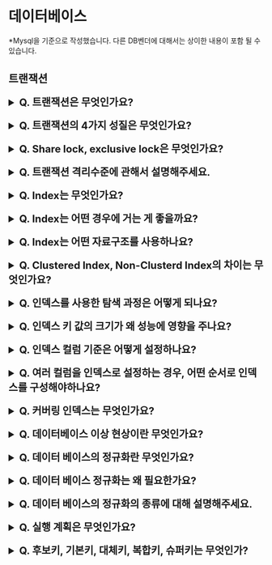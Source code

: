 # 데이터베이스

*Mysql을 기준으로 작성했습니다. 다른 DB벤더에 대해서는 상이한 내용이 포함 될 수 있습니다.
## 트랜잭션



<details>
    <summary style="font-size : 20px;"><strong> Q. 트랜잭션은 무엇인가요? </strong></summary></br>
   
데이터베이스의 상태를 변화시키는 작업의 논리적인 단위를 말합니다. 하나의 트랜잭션은 commit되거나 rollback 됩니다.
</details></br>

<details>
    <summary style="font-size : 20px;"><strong> Q. 트랜잭션의 4가지 성질은 무엇인가요? </strong></summary></br>

- **원자성** : 트랜잭션의 연산은 데이터베이스에 전부 반영되거나 전부 반영되지 않아야 합니다.
- **일관성**: 트랜잭션의 작업 처리 결과는 일관성이 있어야 합니다. 트랜잭션 전, 후에 데이터 모델의 모든 제약조건(데이터 타입, 외래키 등)을 만족해야 합니다.
- **독립성** : 트랜잭션 실행 시 다른 트랜잭션이 끼어들 수 없습니다. 예를 들어, 트랜잭션이 완료되기 전까지 다른 트랜잭션에서 결과를 참조할 수 없습니다. 이러한 특성은 트랜잭션 격리 수준에 따라 달라집니다.
- **지속성**: 트랜잭션이 성공적으로 완료되면 결과는 영구적으로 반영돼야 합니다.
</details></br>

<details>
    <summary style="font-size : 20px;"><strong>Q. Share lock, exclusive lock은 무엇인가요? </strong></summary></br>

**Share lock** : 읽기 연산만 허용하고 쓰기 연산은 허용하지 않는 lock입니다. 여러 개의 share lock이 동시에 걸릴 수 있으며, share lock이 하나라도 걸려있으면 exclusive lock을 걸 수 없습니다.

**Exclusive lock** : 읽기, 쓰기 연산을 모두 금지합니다. Exclusive lock이 걸린 자원에 대해서는 읽기 연산, 쓰기 연산이 모두 금지되므로 share lock과 exclusive lock을 걸 수 없습니다.   
</details></br>

<details>
    <summary style="font-size : 20px;"><strong> Q. 트랜잭션 격리수준에 관해서 설명해주세요. </strong></summary></br>

트랜잭션의 격리수준이 낮아질수록 동시성이 증가하지만, 무결성, 고립성 등 문제가 발생하고 격리수준이 높아질수록 동시성은 감소하지만, 무결성, 고립성을 지킬 수 있습니다. 트랜잭션의 격리수준에 따라 Dirty Read, Non-Repeatable Read, Phantom Read의 문제가 발생할 수 있습니다.
<br/>
- **Dirty Read** : 다른 트랜잭션에서 아직 commit 되지 않은 데이터를 조회하는 문제. 트랜잭션이 rollback시 존재하지 않는 데이터를 참조할 수 있음
- **Non-Repeatable Read** : 한 트랜잭션 내에서 같은 행을 여러 번 조회할 때 처음 조회 결과와 다른 경우
- **Phantom Read** : 한 트랜잭션 내에서 같은 쿼리문이 실행했을 때 이전 select에서 존재하지 않던 레코드가 두 번째 쿼리에서 나타나는 현상. 한 트랜잭션 수행 중 다른 트랜잭션이 새로운 레코드를 삽입함으로써 나타남

**0단계 Read Uncommitted**  
트랜잭션에서 변경하는 내용이 commit, rollback 여부에 관계없이 다른 트랜잭션에 노출합니다.  
*Dirty Read, Non-Repeatable Read, Phantom Read 발생
<br/><br/>
**1단계 Read committed**  
Commit이 완료된 데이터에 대해서만 조회를 허용합니다.  
*Non-Repeatable, Phantom Read 발생 가능
<br/><br/>
**2단계 Repeatable Read**  
트랜잭션의 첫 읽기의 결과를 undo 공간에 백업해두고 이후에 같은 레코드 조회 시 저장한 스냅 샷을 읽어 일관된 결과를 얻습니다. update 된 내용은 정합성이 보장되지만, insert, delete는 보장되지 않습니다. mysql innodb에서 사용하는 격리수준입니다. 다만, mysql은 phantom read가 발생하지 않습니다. 그 이유는 mysql에서 recode lock + gap lock을 합친 next-key lock을 사용하여 phantom read를 방지하기 때문입니다.  
*Phantom Read 발생 가능
<br/><br/>
**3단계 Serializable**  
모든 Select 연산을 select for share로 읽어 s-lock을 사용합니다. 동시성이 중요한 db에서는 거의 사용하지 않습니다.  
</details></br>

<details>
    <summary style="font-size : 20px;"><strong> Q. Index는 무엇인가요? </strong></summary></br>

데이터베이스에서 테이블에 대한 빠른 조회를 위한 자료 구조를 말합니다.
</details></br>

<details>
    <summary style="font-size : 20px;"><strong>  Q. Index는 어떤 경우에 거는 게 좋을까요?  </strong></summary></br>

인덱스는 저장하는데 추가 공간이 필요하고, 삭제, 수정, 삽입 작업에서 인덱스에서 정렬 작업이 발생하기 때문에 성능 저하가 발생합니다. 다만, 인덱스를 사용하면 조회 성능은 크게 향상합니다. 따라서 서비스의 특성상 조회 작업이 빈번하게 발생하는지, 레코드의 수정, 삭제, 삽입 작업이 자주 발생하는지 등을 고려해서 결정해야 합니다.
</details></br>

<details>
    <summary style="font-size : 20px;"><strong> Q. Index는 어떤 자료구조를 사용하나요? </strong></summary></br>

innodb에서는 기본 값으로 B+Tree를 사용합니다. B+Tree는 이진 트리와 비슷하지만 자식 노드가 2개 이상으로 구성될 수 있습니다. B+Tree는 B-Tree와는 다르게 leaf노드를 제외하고 데이터를 담아두지않기 때문에 branch에서 많은 key를 수용할 수 있어 트리의 높이가 낮아집니다. 또다른 B+Tree의 특징은 leaf노드가 linked list로 연결되어 있어 인덱스 풀스캔시 leaf 노드에서 선형탐색만 하면됩니다. B-Tree는 모든 노드를 확인해야합니다. 반면 B+Tree는 데이터 탐색을 위해 leaf노드까지 내려가 확인해야하지만 B-Tree는 root나 branch노드에서 탐색을 중단할 수 있습니다. innodb에서 사용하는 B+Tree는 일반적인 B+Tree에서 변형된 형태로 리프노드가 양방향 연결리스트로 구성되어있습니다.
   
다른 인덱스 자료구조로 Hash index도 있습니다. hash의 특성시 key값으로 접근해야합니다. 접근 속도는 빠르지만 부등호나 범위 연산에서는 사용할 수 없는 단점이 있습니다. 
</details></br>

<details>
    <summary style="font-size : 20px;"><strong> Q. Clustered Index, Non-Clusterd Index의 차이는 무엇인가요?</strong></summary></br>
   
Clusterd Index는 테이블의 레코드가 인덱스의 정렬 순서에 따라 정렬됩니다. Clustered Index는 1순위로 PK키, 2순위로 Unique Key, 둘 다 없다면 6byte의 Hidden Key를 생성합니다. clustered index는 테이블당 한 개만 생성 가능하고 물리적으로 행을 정렬합니다. 물리적으로 정렬되어 있기 때문에 검색이 빠르지만, 데이터 삽입/수정/삭제시 정렬 작업으로 속도가 느립니다. clustered index의 leaf노드에는 데이터 페이지가 저장되어 있습니다.

Non Clustered Index는 테이블당 여러개의 인덱스를 설정할 수 있으며 물리적으로 행을 정렬하지 않고 포인터를 사용하여 논리적으로 행을 재배열합니다. 테이블의 데이터는 그대로 두고 지정된 컬럼에 대해 정렬시킨 인덱스를 만듭니다. 데이터의 검색은 Clustered Index보단 느리지만 데이터의 삽입/수정/삭제가 빠릅니다. 
</details></br>

<details>
    <summary style="font-size : 20px;"><strong> Q. 인덱스를 사용한 탐색 과정은 어떻게 되나요?  </strong></summary></br>
   
인덱스 탐색은 Root -> Branch -> Leaf -> 디스크 저장소 순으로 진행됩니다.
</details></br>

<details>
    <summary style="font-size : 20px;"><strong> Q. 인덱스 키 값의 크기가 왜 성능에 영향을 주나요?  </strong></summary></br>
   
mysql의 페이지 크기는 16KB로 설정되어 있습니다. 인덱스 키 값이 커지면 페이지당 저장할 수 있는 수가 감소하여 여러개의 페이지를 읽어야합니다. 또한, innodb buffer pool에 저장되는 수도 감소하여 캐시 효율성도 떨어집니다.
</details></br>

<details>
    <summary style="font-size : 20px;"><strong> Q. 인덱스 컬럼 기준은 어떻게 설정하나요?  </strong></summary></br>
   
카디널리티를 고려해야 합니다. 카디널리티란 해당 컬럼 값의 중복된 수치를 말합니다. 중복된 수치가 낮을 수록 인덱스를 통해 많은 레코드를 걸러내어 빠르게 조회할 수 있습니다.
</details></br>

<details>
    <summary style="font-size : 20px;"><strong>  Q. 여러 컬럼을 인덱스로 설정하는 경우, 어떤 순서로 인덱스를 구성해야하나요? </strong></summary></br>
 
카디널리티가 높은 순에서 낮은 순으로 구성하는게 성능이 더 뛰어납니다. 여러 컬럼으로 인덱스를 구성할 경우 모든 컬럼을 사용할 필요는 없지만, 첫 번째로 설정된 인덱스는 사용되어야합니다.
</details></br>


<details>
    <summary style="font-size : 20px;"><strong>  Q. 커버링 인덱스는 무엇인가요? </strong></summary></br>
 
Mysql의 Non-Clustered Key는 인덱스 컬럼의 값과 Clusterd Key가 포함되어 있습니다. 그렇기 때문에 인덱스 컬럼의 값 이외에 레코드의 컬럼을 가져오려면 clustered key를 가지고 데이터 블록을 찾는 과정이 필요합니다. 만약 인덱스 컬럼의 값만 사용된다면 이 과정이 불필요합니다. 커버링 인덱스는 인덱스로 설정된 컬럼의 값만 사용하여 쿼리를 완성하는 것을 말합니다.
</details></br>

<details>
    <summary style="font-size : 20px;"><strong>  Q. 데이터베이스 이상 현상이란 무엇인가요?  </strong></summary></br>
 
이상 현상은 3가지로 구분할 수 있습니다.
1. 삽입 이상(insertion anormaly) : 불필요한 정보를 함께 저장하지 않고서는 어떤 정보를 저장하는 것이 불가능한 상황입니다.
2. 갱신 이상(modification anomaly) : 반복된 데이터 중에 일부를 갱신 할 시 나머지 데이터의 불일치가 발생하는 상황입니다.
3. 삭제 이상(deletion anomaly) : 필요한 정보를 함께 삭제하지 않고서는 어떤 정보를 삭제하는 것이 불가능한 상황입니다.

이러한 문제는 정규화를 통해 해결할 수 있습니다.
</details></br>

<details>
    <summary style="font-size : 20px;"><strong>   Q. 데이터 베이스의 정규화란 무엇인가요?   </strong></summary></br>
 
관계형 데이터베이스의 설계에서 중복을 최소화하게 데이터를 구조화하는 프로세스를 정규화라고 합니다. 데이터베이스의 정규화를 위해서는 속성들간의 관련성을 파악해야합니다. 이를 함수적 종속성이라고 표현하고 보통 하나의 관계는 하나의 함수적 종속성만이 존재하도록 정규화합니다. 함수적 종속성은 완전 함수적 종속과 부분 함수적 종속으로 나뉠 수 있습니다. 부분 함수적 종속은 어떤 속성 집합의 전체와 속성 집합의 일부에 대해서 종속되며 완전 함수적 종속은 속성 집합의 전체에 대해서만 종속됩니다. 
</details></br>

<details>
    <summary style="font-size : 20px;"><strong>  Q. 데이터 베이스 정규화는 왜 필요한가요?  </strong></summary></br>
 
데이터 베이스를 잘못 설계하면 불필요한 데이터가 중복되고 데이터를 삽입, 갱신, 삭제하는 과정에서 이상 상태가 발생할 수 있습니다. 이러한 문제를 해결하기위해 정규화를 사용합니다. 다만, 릴레이션의 분해로 인해 join 연산이 많아져서 질의에 대한 응답 시간이 느려질 수 있습니다.
</details></br>

<details>
    <summary style="font-size : 20px;"><strong> Q. 데이터 베이스의 정규화의 종류에 대해 설명해주세요.  </strong></summary></br>
 
정규화의 종류에는 제1, 2, 3.. 6, bcnf 정규형까지 존재하지만 일반적으로 3형까지를 실무에서 주로 사용합니다.

제1 정규형 : 릴레이션에 속한 모든 도메인의 속성이 원자 값으로만 구성되어야합니다. 예를 들어 취미라는 컬럼이 있으면 (운동, 독서)가 아닌 (운동), (독서)로서 다른 레코드로 분리되어야 합니다.
제2 정규형 : 제1 정규형을 만족하면서 모든 속성이 완전 함수 종속되야합니다.
제3 정규형 : 제2 정규형을 만족하면서 기본키가 아닌 속성들은 기본키에 의존해야합니다. 이행적 함수 종속이 없다고 표현합니다.
</details></br>

<details>
    <summary style="font-size : 20px;"><strong> Q. 실행 계획은 무엇인가요? </strong></summary></br>
 
실행 계획은 쿼리의 실행 계획을 확인할 수 있습니다. 어떤 인덱스를 사용하는지, 인덱스 후보는 어떤 것이 있는지, 몇 개의 row를 스캔했는지 확인할 수 있습니다. 또한, 임시 테이블을 만드는지, sorting 작업을 진행하는지, 커버링 인덱스를 사용하는지 등의 정보도 확인할 수 있어 쿼리 성능 개선 시 참고할 수 있는 좋은 지표를 제공해줍니다.
</details></br>


<details>
    <summary style="font-size : 20px;"><strong>  Q. 후보키, 기본키, 대체키, 복합키, 슈퍼키는 무엇인가?  </strong></summary></br>
    
후보키 : entity내에서 인스턴스를 유일하게 구분할 수 있는 속성. 하나 또는 여러 개의 속성으로 구성됨. 최소성을 만족해야함  
기본키: 후보키중 하나를 기본키로 설정가능함, not null, no duplicate, 클러스터드 인덱스의 특징을 가짐   
대체키: 후보키중 기본키가 아닌 키   
복합키: 둘 이상의 속성들로 구성된 후보키   
슈퍼키 : 후보키의 성질을 지니지만 최소성을 만족하지 않아도 됨   
외래키 : 한 테이블의 필드중 다른 테이블의 행을 식별할 수 있는 키    
</details></br>
